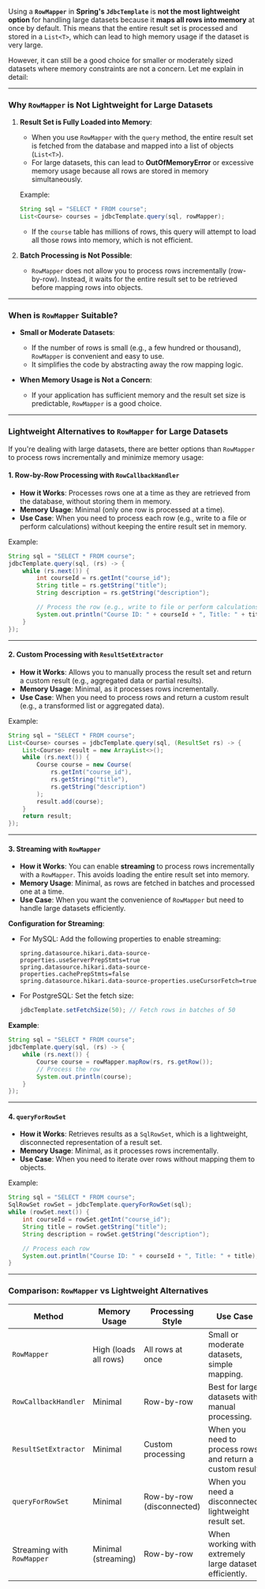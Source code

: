 Using a **`RowMapper`** in **Spring's `JdbcTemplate`** is **not the most lightweight option** for handling large datasets because it **maps all rows into memory** at once by default. This means that the entire result set is processed and stored in a `List<T>`, which can lead to high memory usage if the dataset is very large.

However, it can still be a good choice for smaller or moderately sized datasets where memory constraints are not a concern. Let me explain in detail:

---

### **Why `RowMapper` is Not Lightweight for Large Datasets**
1. **Result Set is Fully Loaded into Memory**:
   - When you use `RowMapper` with the `query` method, the entire result set is fetched from the database and mapped into a list of objects (`List<T>`).
   - For large datasets, this can lead to **OutOfMemoryError** or excessive memory usage because all rows are stored in memory simultaneously.

   Example:
   ```java
   String sql = "SELECT * FROM course";
   List<Course> courses = jdbcTemplate.query(sql, rowMapper);
   ```
   - If the `course` table has millions of rows, this query will attempt to load all those rows into memory, which is not efficient.

2. **Batch Processing is Not Possible**:
   - `RowMapper` does not allow you to process rows incrementally (row-by-row). Instead, it waits for the entire result set to be retrieved before mapping rows into objects.

---

### **When is `RowMapper` Suitable?**
- **Small or Moderate Datasets**:
  - If the number of rows is small (e.g., a few hundred or thousand), `RowMapper` is convenient and easy to use.
  - It simplifies the code by abstracting away the row mapping logic.

- **When Memory Usage is Not a Concern**:
  - If your application has sufficient memory and the result set size is predictable, `RowMapper` is a good choice.

---

### **Lightweight Alternatives to `RowMapper` for Large Datasets**

If you're dealing with large datasets, there are better options than `RowMapper` to process rows incrementally and minimize memory usage:

#### 1. **Row-by-Row Processing with `RowCallbackHandler`**
   - **How it Works**: Processes rows one at a time as they are retrieved from the database, without storing them in memory.
   - **Memory Usage**: Minimal (only one row is processed at a time).
   - **Use Case**: When you need to process each row (e.g., write to a file or perform calculations) without keeping the entire result set in memory.

   Example:
   ```java
   String sql = "SELECT * FROM course";
   jdbcTemplate.query(sql, (rs) -> {
       while (rs.next()) {
           int courseId = rs.getInt("course_id");
           String title = rs.getString("title");
           String description = rs.getString("description");

           // Process the row (e.g., write to file or perform calculations)
           System.out.println("Course ID: " + courseId + ", Title: " + title);
       }
   });
   ```

---

#### 2. **Custom Processing with `ResultSetExtractor`**
   - **How it Works**: Allows you to manually process the result set and return a custom result (e.g., aggregated data or partial results).
   - **Memory Usage**: Minimal, as it processes rows incrementally.
   - **Use Case**: When you need to process rows and return a custom result (e.g., a transformed list or aggregated data).

   Example:
   ```java
   String sql = "SELECT * FROM course";
   List<Course> courses = jdbcTemplate.query(sql, (ResultSet rs) -> {
       List<Course> result = new ArrayList<>();
       while (rs.next()) {
           Course course = new Course(
               rs.getInt("course_id"),
               rs.getString("title"),
               rs.getString("description")
           );
           result.add(course);
       }
       return result;
   });
   ```

---

#### 3. **Streaming with `RowMapper`**
   - **How it Works**: You can enable **streaming** to process rows incrementally with a `RowMapper`. This avoids loading the entire result set into memory.
   - **Memory Usage**: Minimal, as rows are fetched in batches and processed one at a time.
   - **Use Case**: When you want the convenience of `RowMapper` but need to handle large datasets efficiently.

   **Configuration for Streaming**:
   - For MySQL:
     Add the following properties to enable streaming:
     ```properties
     spring.datasource.hikari.data-source-properties.useServerPrepStmts=true
     spring.datasource.hikari.data-source-properties.cachePrepStmts=false
     spring.datasource.hikari.data-source-properties.useCursorFetch=true
     ```
   - For PostgreSQL:
     Set the fetch size:
     ```java
     jdbcTemplate.setFetchSize(50); // Fetch rows in batches of 50
     ```

   **Example**:
   ```java
   String sql = "SELECT * FROM course";
   jdbcTemplate.query(sql, (rs) -> {
       while (rs.next()) {
           Course course = rowMapper.mapRow(rs, rs.getRow());
           // Process the row
           System.out.println(course);
       }
   });
   ```

---

#### 4. **`queryForRowSet`**
   - **How it Works**: Retrieves results as a `SqlRowSet`, which is a lightweight, disconnected representation of a result set.
   - **Memory Usage**: Minimal, as it processes rows incrementally.
   - **Use Case**: When you need to iterate over rows without mapping them to objects.

   Example:
   ```java
   String sql = "SELECT * FROM course";
   SqlRowSet rowSet = jdbcTemplate.queryForRowSet(sql);
   while (rowSet.next()) {
       int courseId = rowSet.getInt("course_id");
       String title = rowSet.getString("title");
       String description = rowSet.getString("description");

       // Process each row
       System.out.println("Course ID: " + courseId + ", Title: " + title);
   }
   ```

---

### **Comparison: `RowMapper` vs Lightweight Alternatives**

| **Method**               | **Memory Usage**       | **Processing Style**      | **Use Case**                                   |
|--------------------------|------------------------|---------------------------|-----------------------------------------------|
| `RowMapper`              | High (loads all rows)  | All rows at once          | Small or moderate datasets, simple mapping.   |
| `RowCallbackHandler`     | Minimal               | Row-by-row                | Best for large datasets with manual processing. |
| `ResultSetExtractor`     | Minimal               | Custom processing         | When you need to process rows and return a custom result. |
| `queryForRowSet`         | Minimal               | Row-by-row (disconnected) | When you need a disconnected, lightweight result set. |
| Streaming with `RowMapper` | Minimal (streaming)   | Row-by-row                | When working with extremely large datasets efficiently. |

